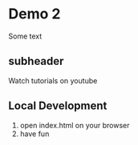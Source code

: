 # Demo 2

Some text

## subheader

Watch tutorials on youtube

## Local Development

1. open index.html on your browser
2. have fun